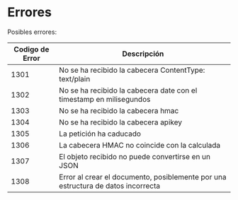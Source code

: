 # Errores

Posibles errores:


Codigo de Error | Descripción
---------- | -------
 1301 | No se ha recibido la cabecera ContentType: text/plain
 1302 | No se ha recibido la cabecera date con el timestamp en milisegundos
 1303 | No se ha recibido la cabecera hmac
 1304 | No se ha recibido la cabecera apikey
 1305 | La petición ha caducado
 1306 | La cabecera HMAC no coincide con la calculada
 1307 | El objeto recibido no puede convertirse en un JSON
 1308 | Error al crear el documento, posiblemente por una estructura de datos incorrecta

